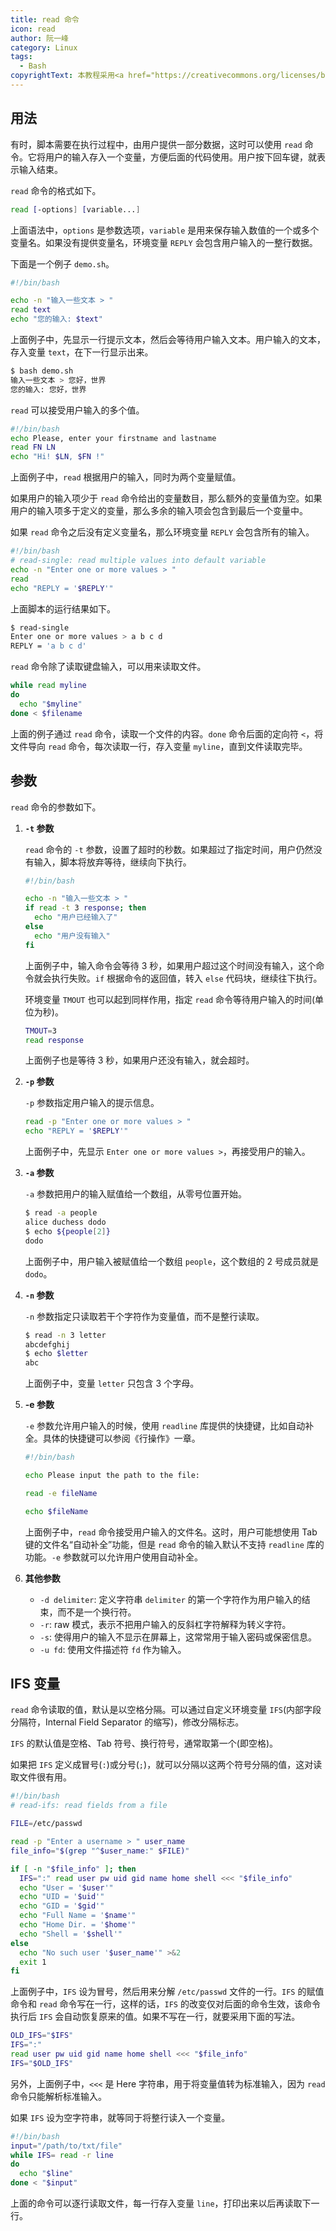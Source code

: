 ```yaml
---
title: read 命令
icon: read
author: 阮一峰
category: Linux
tags:
  - Bash
copyrightText: 本教程采用<a href="https://creativecommons.org/licenses/by-sa/3.0/deed.zh">知识共享 署名-相同方式共享 3.0协议</a>
---
```


## 用法

有时，脚本需要在执行过程中，由用户提供一部分数据，这时可以使用 `read` 命令。它将用户的输入存入一个变量，方便后面的代码使用。用户按下回车键，就表示输入结束。

`read` 命令的格式如下。

```bash
read [-options] [variable...]
```

上面语法中，`options` 是参数选项，`variable` 是用来保存输入数值的一个或多个变量名。如果没有提供变量名，环境变量 `REPLY` 会包含用户输入的一整行数据。

下面是一个例子 `demo.sh`。

```bash
#!/bin/bash

echo -n "输入一些文本 > "
read text
echo "您的输入: $text"
```

上面例子中，先显示一行提示文本，然后会等待用户输入文本。用户输入的文本，存入变量 `text`，在下一行显示出来。

```bash
$ bash demo.sh
输入一些文本 > 您好，世界
您的输入: 您好，世界
```

`read` 可以接受用户输入的多个值。

```bash
#!/bin/bash
echo Please, enter your firstname and lastname
read FN LN
echo "Hi! $LN, $FN !"
```

上面例子中，`read` 根据用户的输入，同时为两个变量赋值。

如果用户的输入项少于 `read` 命令给出的变量数目，那么额外的变量值为空。如果用户的输入项多于定义的变量，那么多余的输入项会包含到最后一个变量中。

如果 `read` 命令之后没有定义变量名，那么环境变量 `REPLY` 会包含所有的输入。

```bash
#!/bin/bash
# read-single: read multiple values into default variable
echo -n "Enter one or more values > "
read
echo "REPLY = '$REPLY'"
```

上面脚本的运行结果如下。

```bash
$ read-single
Enter one or more values > a b c d
REPLY = 'a b c d'
```

`read` 命令除了读取键盘输入，可以用来读取文件。

```bash
while read myline
do
  echo "$myline"
done < $filename
```

上面的例子通过 `read` 命令，读取一个文件的内容。`done` 命令后面的定向符 `<`，将文件导向 `read` 命令，每次读取一行，存入变量 `myline`，直到文件读取完毕。

## 参数

`read` 命令的参数如下。

1. **`-t` 参数**

   `read` 命令的 `-t` 参数，设置了超时的秒数。如果超过了指定时间，用户仍然没有输入，脚本将放弃等待，继续向下执行。

   ```bash
   #!/bin/bash

   echo -n "输入一些文本 > "
   if read -t 3 response; then
     echo "用户已经输入了"
   else
     echo "用户没有输入"
   fi
   ```

   上面例子中，输入命令会等待 3 秒，如果用户超过这个时间没有输入，这个命令就会执行失败。`if` 根据命令的返回值，转入 `else` 代码块，继续往下执行。

   环境变量 `TMOUT` 也可以起到同样作用，指定 `read` 命令等待用户输入的时间(单位为秒)。

   ```bash
   TMOUT=3
   read response
   ```

   上面例子也是等待 3 秒，如果用户还没有输入，就会超时。

1. **`-p` 参数**

   `-p` 参数指定用户输入的提示信息。

   ```bash
   read -p "Enter one or more values > "
   echo "REPLY = '$REPLY'"
   ```

   上面例子中，先显示 `Enter one or more values >`，再接受用户的输入。

1. **`-a` 参数**

   `-a` 参数把用户的输入赋值给一个数组，从零号位置开始。

   ```bash
   $ read -a people
   alice duchess dodo
   $ echo ${people[2]}
   dodo
   ```

   上面例子中，用户输入被赋值给一个数组 `people`，这个数组的 2 号成员就是 `dodo`。

1. **`-n` 参数**

   `-n` 参数指定只读取若干个字符作为变量值，而不是整行读取。

   ```bash
   $ read -n 3 letter
   abcdefghij
   $ echo $letter
   abc
   ```

   上面例子中，变量 `letter` 只包含 3 个字母。

1. **-e 参数**

   `-e` 参数允许用户输入的时候，使用 `readline` 库提供的快捷键，比如自动补全。具体的快捷键可以参阅《行操作》一章。

   ```bash
   #!/bin/bash

   echo Please input the path to the file:

   read -e fileName

   echo $fileName
   ```

   上面例子中，`read` 命令接受用户输入的文件名。这时，用户可能想使用 Tab 键的文件名“自动补全”功能，但是 `read` 命令的输入默认不支持 `readline` 库的功能。`-e` 参数就可以允许用户使用自动补全。

1. **其他参数**

   - `-d delimiter`: 定义字符串 `delimiter` 的第一个字符作为用户输入的结束，而不是一个换行符。
   - `-r`: raw 模式，表示不把用户输入的反斜杠字符解释为转义字符。
   - `-s`: 使得用户的输入不显示在屏幕上，这常常用于输入密码或保密信息。
   - `-u fd`: 使用文件描述符 `fd` 作为输入。

## IFS 变量

`read` 命令读取的值，默认是以空格分隔。可以通过自定义环境变量 `IFS`(内部字段分隔符，Internal Field Separator 的缩写)，修改分隔标志。

`IFS` 的默认值是空格、Tab 符号、换行符号，通常取第一个(即空格)。

如果把 `IFS` 定义成冒号(`:`)或分号(`;`)，就可以分隔以这两个符号分隔的值，这对读取文件很有用。

```bash
#!/bin/bash
# read-ifs: read fields from a file

FILE=/etc/passwd

read -p "Enter a username > " user_name
file_info="$(grep "^$user_name:" $FILE)"

if [ -n "$file_info" ]; then
  IFS=":" read user pw uid gid name home shell <<< "$file_info"
  echo "User = '$user'"
  echo "UID = '$uid'"
  echo "GID = '$gid'"
  echo "Full Name = '$name'"
  echo "Home Dir. = '$home'"
  echo "Shell = '$shell'"
else
  echo "No such user '$user_name'" >&2
  exit 1
fi
```

上面例子中，`IFS` 设为冒号，然后用来分解 `/etc/passwd` 文件的一行。`IFS` 的赋值命令和 `read` 命令写在一行，这样的话，`IFS` 的改变仅对后面的命令生效，该命令执行后 `IFS` 会自动恢复原来的值。如果不写在一行，就要采用下面的写法。

```bash
OLD_IFS="$IFS"
IFS=":"
read user pw uid gid name home shell <<< "$file_info"
IFS="$OLD_IFS"
```

另外，上面例子中，`<<<` 是 Here 字符串，用于将变量值转为标准输入，因为 `read` 命令只能解析标准输入。

如果 `IFS` 设为空字符串，就等同于将整行读入一个变量。

```bash
#!/bin/bash
input="/path/to/txt/file"
while IFS= read -r line
do
  echo "$line"
done < "$input"
```

上面的命令可以逐行读取文件，每一行存入变量 `line`，打印出来以后再读取下一行。
